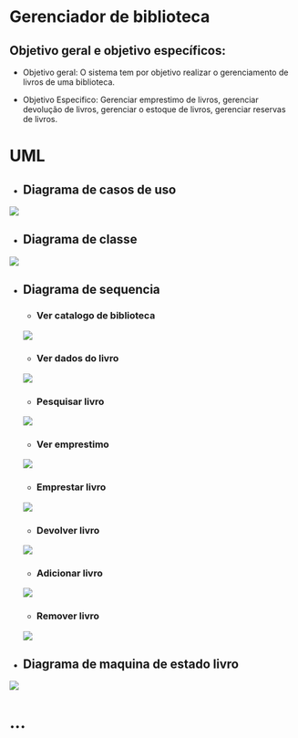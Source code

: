 # **Gerenciador de biblioteca**

## Objetivo geral e objetivo específicos:

- Objetivo geral: O sistema tem por objetivo realizar o gerenciamento de livros de uma biblioteca.

- Objetivo Especifico: Gerenciar emprestimo de livros, gerenciar devolução de livros, gerenciar o estoque de livros, gerenciar reservas de livros.

# UML

- ## Diagrama de casos de uso

![](/Astah/DiagramaCasoUso.png)

- ## Diagrama de classe

![](/Astah/DiagramaClasse.png)

- ## Diagrama de sequencia

    - ### Ver catalogo de biblioteca

    ![](/Astah/DiagramaSequenciaVerCatalogoBiblioteca.png)
    
    - ### Ver dados do livro
    ![](/Astah/DiagramaSequenciaVerDadosLivro.png)

    - ### Pesquisar livro
    ![](/Astah/DiagramaSequenciaPesquisarLivro.png)

    - ### Ver emprestimo
    ![](/Astah/DiagramaSequenciaVerEmprestimo.png)

    - ### Emprestar livro
    ![](/Astah/DiagramaSequenciaEmprestarLivro.png)

    - ### Devolver livro
    ![](/Astah/DiagramaSequenciaDevolverLivro.png)

    - ### Adicionar livro
    ![](/Astah/DiagramaSequenciaAdicionarLivro.png)

    - ### Remover livro
    ![](/Astah/DiagramaSequenciaRemoverLivro.png) 

- ## Diagrama de maquina de estado livro

![](/Astah/DiagramaMaquinaEstadoLivro.png)

# **...**